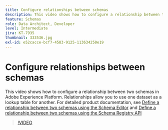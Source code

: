 ```yaml
---
title: Configure relationships between schemas
description: This video shows how to configure a relationship between two schemas in Adobe Experience Platform. Relationships allow you to use one dataset as a lookup table for another.
feature: Schemas
role: Data Architect, Developer
level: Intermediate
jira: KT-7935
thumbnail: 333536.jpg
exl-id: e52cacce-bcf7-4583-9125-113634250e19
---
```

# Configure relationships between schemas

This video shows how to configure a relationship between two schemas in Adobe Experience Platform. Relationships allow you to use one dataset as a lookup table for another. For detailed product documentation, see [Define a relationship between two schemas using the Schema Editor](https://experienceleague.adobe.com/docs/experience-platform/xdm/tutorials/relationship-ui.html) and [Define a relationship between two schemas using the Schema Registry API](https://experienceleague.adobe.com/docs/experience-platform/xdm/tutorials/relationship-api.html)

>[!VIDEO](https://video.tv.adobe.com/v/333536?quality=12&learn=on)

